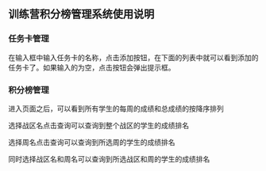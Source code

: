 ## 训练营积分榜管理系统使用说明

### 任务卡管理

在输入框中输入任务卡的名称，点击添加按钮，在下面的列表中就可以看到添加的任务卡了。如果输入的为空，点击按钮会弹出提示框。

### 积分榜管理

进入页面之后，可以看到所有学生的每周的成绩和总成绩的按降序排列

选择战区名点击查询可以查询到整个战区的学生的成绩排名

选择周名点击查询可以查询到所选周的学生的成绩排名

同时选择战区名和周名可以查询到所选战区和周的学生的成绩排名
